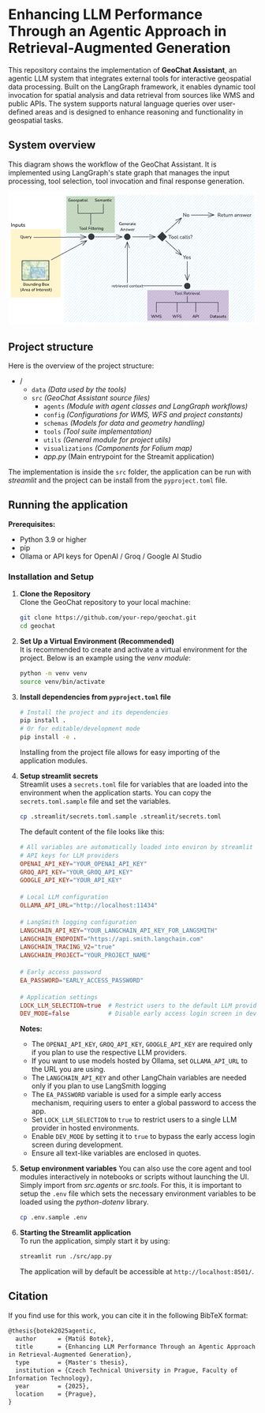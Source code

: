 # Enhancing LLM Performance Through an Agentic Approach in Retrieval-Augmented Generation

This repository contains the implementation of **GeoChat Assistant**, an agentic LLM system that integrates external tools for interactive geospatial data processing. Built on the LangGraph framework, it enables dynamic tool invocation for spatial analysis and data retrieval from sources like WMS and public APIs. The system supports natural language queries over user-defined areas and is designed to enhance reasoning and functionality in geospatial tasks.

## System overview
This diagram shows the workflow of the GeoChat Assistant. It is implemented using LangGraph's state graph that manages the input processing, tool selection, tool invocation and final response generation.

![System diagram](./media/architecture.png)

## Project structure
Here is the overview of the project structure:
- /
  - `data` *(Data used by the tools)*
  - `src` *(GeoChat Assistant source files)*
    - `agents` *(Module with agent classes and LangGraph workflows)*
    - `config` *(Configurations for WMS, WFS and project constants)*
    - `schemas` *(Models for data and geometry handling)*
    - `tools` *(Tool suite implementation)*
    - `utils` *(General module for project utils)*
    - `visualizations` *(Components for Folium map)*
    - *app.py* (Main entrypoint for the Streamit application)

The implementation is inside the `src` folder, the application can be run with *streamlit* and the project can be install from the `pyproject.toml` file.

## Running the application
**Prerequisites:**
- Python 3.9 or higher
- pip
- Ollama or API keys for OpenAI / Groq / Google AI Studio

### Installation and Setup

1. **Clone the Repository**\
    Clone the GeoChat repository to your local machine:

   ```bash
   git clone https://github.com/your-repo/geochat.git
   cd geochat
   ```

2. **Set Up a Virtual Environment (Recommended)**\
    It is recommended to create and activate a virtual environment for the project. Below is an example using the *venv module*:

    ```bash
    python -m venv venv
    source venv/bin/activate
    ```

3. **Install dependencies from `pyproject.toml` file**
    ```bash
    # Install the project and its dependencies
    pip install .
    # Or for editable/development mode
    pip install -e .
    ```

    Installing from the project file allows for easy importing of the application modules.

4. **Setup streamlit secrets**\
    Streamlit uses a `secrets.toml` file for variables that are loaded into the environment when the application starts. You can copy the `secrets.toml.sample` file and set the variables.

    ```bash
    cp .streamlit/secrets.toml.sample .streamlit/secrets.toml
    ```

    The default content of the file looks like this:

    ```toml
    # All variables are automatically loaded into environ by streamlit under the same key
    # API keys for LLM providers
    OPENAI_API_KEY="YOUR_OPENAI_API_KEY"
    GROQ_API_KEY="YOUR_GROQ_API_KEY"
    GOOGLE_API_KEY="YOUR_API_KEY"

    # Local LLM configuration
    OLLAMA_API_URL="http://localhost:11434"

    # LangSmith logging configuration
    LANGCHAIN_API_KEY="YOUR_LANGCHAIN_API_KEY_FOR_LANGSMITH"
    LANGCHAIN_ENDPOINT="https://api.smith.langchain.com"
    LANGCHAIN_TRACING_V2="true"
    LANGCHAIN_PROJECT="YOUR_PROJECT_NAME"

    # Early access password
    EA_PASSWORD="EARLY_ACCESS_PASSWORD"

    # Application settings
    LOCK_LLM_SELECTION=true  # Restrict users to the default LLM provider
    DEV_MODE=false           # Disable early access login screen in development
    ```

    **Notes:**
   - The `OPENAI_API_KEY`, `GROQ_API_KEY`, `GOOGLE_API_KEY` are required only if you plan to use the respective LLM providers.
   - If you want to use models hosted by Ollama, set `OLLAMA_API_URL` to the URL you are using.
   - The `LANGCHAIN_API_KEY` and other LangChain variables are needed only if you plan to use LangSmith logging
   - The `EA_PASSWORD` variable is used for a simple early access mechanism, requiring users to enter a global password to access the app.
   - Set `LOCK_LLM_SELECTION` to `true` to restrict users to a single LLM provider in hosted environments.
   - Enable `DEV_MODE` by setting it to `true` to bypass the early access login screen during development.
   - Ensure all text-like variables are enclosed in quotes.

5. **Setup environment variables**
    You can also use the core agent and tool modules interactively in notebooks or scripts without launching the UI. Simply import from *src.agents* or *src.tools*. For this, it is important to setup the `.env` file which sets the necessary environment variables to be loaded using the *python-dotenv* library.

    ```bash
    cp .env.sample .env
    ```

6. **Starting the Streamlit application**\
    To run the application, simply start it by using:
    ```bash
    streamlit run ./src/app.py
    ```
    The application will by default be accessible at `http://localhost:8501/`.
    

## Citation
If you find use for this work, you can cite it in the following BibTeX format:
```
@thesis{botek2025agentic,
  author      = {Matúš Botek},
  title       = {Enhancing LLM Performance Through an Agentic Approach in Retrieval-Augmented Generation},
  type        = {Master's thesis},
  institution = {Czech Technical University in Prague, Faculty of Information Technology},
  year        = {2025},
  location    = {Prague},
}
```
